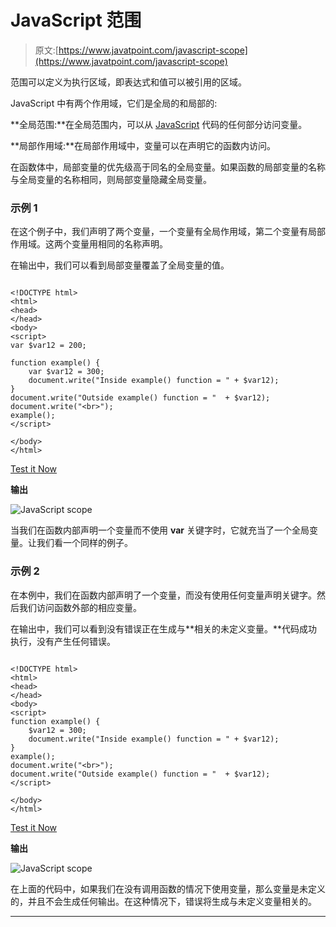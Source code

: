 # JavaScript 范围

> 原文:[https://www.javatpoint.com/javascript-scope](https://www.javatpoint.com/javascript-scope)

范围可以定义为执行区域，即表达式和值可以被引用的区域。

JavaScript 中有两个作用域，它们是全局的和局部的:

**全局范围:**在全局范围内，可以从 [JavaScript](https://www.javatpoint.com/javascript-tutorial) 代码的任何部分访问变量。

**局部作用域:**在局部作用域中，变量可以在声明它的函数内访问。

在函数体中，局部变量的优先级高于同名的全局变量。如果函数的局部变量的名称与全局变量的名称相同，则局部变量隐藏全局变量。

### 示例 1

在这个例子中，我们声明了两个变量，一个变量有全局作用域，第二个变量有局部作用域。这两个变量用相同的名称声明。

在输出中，我们可以看到局部变量覆盖了全局变量的值。

```

<!DOCTYPE html> 
<html>
<head> 
</head>
<body>
<script>
var $var12 = 200;   

function example() {    
    var $var12 = 300;   
    document.write("Inside example() function = " + $var12);   
}   
document.write("Outside example() function = "  + $var12);  
document.write("<br>");
example(); 
</script>

</body>
</html>

```

[Test it Now](https://www.javatpoint.com/oprweb/test.jsp?filename=javascript-scope1)

**输出**

![JavaScript scope](../Images/c67a621582c16678a38058043f68c036.png)

当我们在函数内部声明一个变量而不使用 **var** 关键字时，它就充当了一个全局变量。让我们看一个同样的例子。

### 示例 2

在本例中，我们在函数内部声明了一个变量，而没有使用任何变量声明关键字。然后我们访问函数外部的相应变量。

在输出中，我们可以看到没有错误正在生成与**相关的未定义变量。**代码成功执行，没有产生任何错误。

```

<!DOCTYPE html> 
<html>
<head> 
</head>
<body>
<script>
function example() {    
    $var12 = 300;   
    document.write("Inside example() function = " + $var12);   
}   
example(); 
document.write("<br>");
document.write("Outside example() function = "  + $var12);  
</script>

</body>
</html>

```

[Test it Now](https://www.javatpoint.com/oprweb/test.jsp?filename=javascript-scope2)

**输出**

![JavaScript scope](../Images/46ae55d03384a94a9e3a4fe2d589db48.png)

在上面的代码中，如果我们在没有调用函数的情况下使用变量，那么变量是未定义的，并且不会生成任何输出。在这种情况下，错误将生成与未定义变量相关的。

* * *